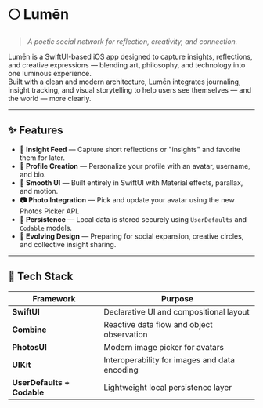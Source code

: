 # 🌕 Lumēn

> _A poetic social network for reflection, creativity, and connection._

Lumēn is a SwiftUI-based iOS app designed to capture insights, reflections, and creative expressions — blending art, philosophy, and technology into one luminous experience.  
Built with a clean and modern architecture, Lumēn integrates journaling, insight tracking, and visual storytelling to help users see themselves — and the world — more clearly.

---

## ✨ Features

- **🧠 Insight Feed** — Capture short reflections or "insights" and favorite them for later.
- **👤 Profile Creation** — Personalize your profile with an avatar, username, and bio.
- **💎 Smooth UI** — Built entirely in SwiftUI with Material effects, parallax, and motion.
- **📷 Photo Integration** — Pick and update your avatar using the new Photos Picker API.
- **💭 Persistence** — Local data is stored securely using `UserDefaults` and `Codable` models.
- **🔮 Evolving Design** — Preparing for social expansion, creative circles, and collective insight sharing.

---

## 🧩 Tech Stack

| Framework | Purpose |
|------------|----------|
| **SwiftUI** | Declarative UI and compositional layout |
| **Combine** | Reactive data flow and object observation |
| **PhotosUI** | Modern image picker for avatars |
| **UIKit** | Interoperability for images and data encoding |
| **UserDefaults + Codable** | Lightweight local persistence layer |



